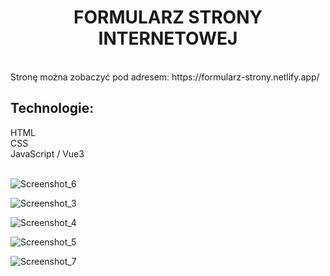 <h1 align="center"> FORMULARZ STRONY INTERNETOWEJ </h1>
<br />
Stronę można zobaczyć pod adresem: https://formularz-strony.netlify.app/
<br />
<h2 align="left"> Technologie: </h2>
HTML 
<br />
CSS
<br />
JavaScript / Vue3
<br />
<br />


![Screenshot_6](https://user-images.githubusercontent.com/105555319/182946363-4043ac46-6805-479c-8707-c8adc878b670.png)

![Screenshot_3](https://user-images.githubusercontent.com/105555319/182946408-7922de52-aa1c-4650-9cd1-ab2ae6c5f576.png)

![Screenshot_4](https://user-images.githubusercontent.com/105555319/182946439-9aa5565b-fef7-483f-97b1-b61cb9f34bf2.png)

![Screenshot_5](https://user-images.githubusercontent.com/105555319/182946463-04cc4063-53c0-4190-9db1-484d9ad4ea5a.png)

![Screenshot_7](https://user-images.githubusercontent.com/105555319/182946719-28a58d2e-3fd6-49f0-b191-bffd6f80c7ef.png)



